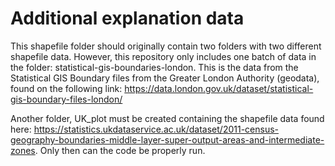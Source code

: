 # Additional explanation data
This shapefile folder should originally contain two folders with two different shapefile data. However, this repository only includes one batch of data in the folder: statistical-gis-boundaries-london. This is the data from the Statistical GIS Boundary files from the Greater London Authority (geodata), found on the following link: https://data.london.gov.uk/dataset/statistical-gis-boundary-files-london/

Another folder, UK_plot must be created containing the shapefile data found here: https://statistics.ukdataservice.ac.uk/dataset/2011-census-geography-boundaries-middle-layer-super-output-areas-and-intermediate-zones. Only then can the code be properly run.

